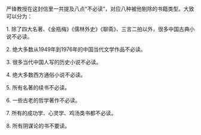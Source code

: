 
严锋教授在这封信里一共提及八点“不必读”，对应八种被他剔除的书籍类型。大致可以分为：

1\. 除了四大名著、《金瓶梅》《儒林外史》《聊斋》、三言二拍以外，很多中国古典小说不必读。

2\. 绝大多数从1949年到1976年的中国当代文学作品不必读。

3\. 很多当代中国人写的历史小说不必读。

4\. 绝大多数西方通俗小说不必读。

5\. 所有名著的续书不必读。

6\. 一些古老的哲学著作不必读。

7\. 所有的成功学、心灵学、鸡汤类书都不必读。

8\. 所有阴谋论的书不要读。